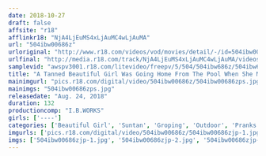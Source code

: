 ```yaml
---
date: 2018-10-27
draft: false
affsite: "r18"
afflinkr18: "NjA4LjEuMS4xLjAuMC4wLjAuMA"
url: "504ibw00686z"
urloriginal: "http://www.r18.com/videos/vod/movies/detail/-/id=504ibw00686z"
urlfinal: "http://media.r18.com/track/NjA4LjEuMS4xLjAuMC4wLjAuMA/videos/vod/movies/detail/-/id=504ibw00686z"
samplevid: "awspv3001.r18.com/litevideo/freepv/5/504/504ibw686z/504ibw686z_dmb_w.mp4"
title: "A Tanned Beautiful Girl Was Going Home From The Pool When She Met Some Bus Molesters No Matter Where She Ran, They Pursued Her And Pranked Her With Outdoor Sex"
mainimgurl: "pics.r18.com/digital/video/504ibw00686z/504ibw00686zps.jpg"
mainimgs: "504ibw00686zps.jpg"
releasedate: "Aug. 24, 2018"
duration: 132
productioncomp: "I.B.WORKS"
girls: ['----']
categories: ['Beautiful Girl', 'Suntan', 'Groping', 'Outdoor', 'Pranks', 'Hi-Def']
imgurls: ['pics.r18.com/digital/video/504ibw00686z/504ibw00686zjp-1.jpg', 'pics.r18.com/digital/video/504ibw00686z/504ibw00686zjp-2.jpg', 'pics.r18.com/digital/video/504ibw00686z/504ibw00686zjp-3.jpg', 'pics.r18.com/digital/video/504ibw00686z/504ibw00686zjp-4.jpg', 'pics.r18.com/digital/video/504ibw00686z/504ibw00686zjp-5.jpg', 'pics.r18.com/digital/video/504ibw00686z/504ibw00686zjp-6.jpg', 'pics.r18.com/digital/video/504ibw00686z/504ibw00686zjp-7.jpg', 'pics.r18.com/digital/video/504ibw00686z/504ibw00686zjp-8.jpg', 'pics.r18.com/digital/video/504ibw00686z/504ibw00686zjp-9.jpg', 'pics.r18.com/digital/video/504ibw00686z/504ibw00686zjp-10.jpg', 'pics.r18.com/digital/video/504ibw00686z/504ibw00686zjp-11.jpg', 'pics.r18.com/digital/video/504ibw00686z/504ibw00686zjp-12.jpg', 'pics.r18.com/digital/video/504ibw00686z/504ibw00686zjp-13.jpg', 'pics.r18.com/digital/video/504ibw00686z/504ibw00686zjp-14.jpg', 'pics.r18.com/digital/video/504ibw00686z/504ibw00686zjp-15.jpg', 'pics.r18.com/digital/video/504ibw00686z/504ibw00686zjp-16.jpg', 'pics.r18.com/digital/video/504ibw00686z/504ibw00686zjp-17.jpg', 'pics.r18.com/digital/video/504ibw00686z/504ibw00686zjp-18.jpg', 'pics.r18.com/digital/video/504ibw00686z/504ibw00686zjp-19.jpg', 'pics.r18.com/digital/video/504ibw00686z/504ibw00686zjp-20.jpg']
imgs: ['504ibw00686zjp-1.jpg', '504ibw00686zjp-2.jpg', '504ibw00686zjp-3.jpg', '504ibw00686zjp-4.jpg', '504ibw00686zjp-5.jpg', '504ibw00686zjp-6.jpg', '504ibw00686zjp-7.jpg', '504ibw00686zjp-8.jpg', '504ibw00686zjp-9.jpg', '504ibw00686zjp-10.jpg', '504ibw00686zjp-11.jpg', '504ibw00686zjp-12.jpg', '504ibw00686zjp-13.jpg', '504ibw00686zjp-14.jpg', '504ibw00686zjp-15.jpg', '504ibw00686zjp-16.jpg', '504ibw00686zjp-17.jpg', '504ibw00686zjp-18.jpg', '504ibw00686zjp-19.jpg', '504ibw00686zjp-20.jpg']
---
```

